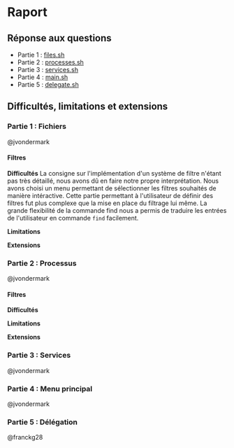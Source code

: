 # Raport

## Réponse aux questions

* Partie 1 : [files.sh](files.sh)
* Partie 2 : [processes.sh](processes.sh)
* Partie 3 : [services.sh](services.sh)
* Partie 4 : [main.sh](main.sh)
* Partie 5 : [delegate.sh](delegate.md)

## Difficultés, limitations et extensions

### Partie 1 : Fichiers

@jvondermark

#### **Filtres**

**Difficultés**
La consigne sur l'implémentation d'un système de filtre n'étant pas très détaillé, nous avons dû en faire notre propre interprétation.
Nous avons choisi un menu permettant de sélectionner les filtres souhaités de manière intéractive.
Cette partie permettant à l'utilisateur de définir des filtres fut plus complexe que la mise en place du filtrage lui même.
La grande flexibilité de la commande find nous a permis de traduire les entrées de l'utilisateur en commande `find` facilement.

**Limitations**

**Extensions**

### Partie 2 : Processus

@jvondermark

#### **Filtres**

**Difficultés**

**Limitations**

**Extensions**

### Partie 3 : Services

@jvondermark

### Partie 4 : Menu principal

@jvondermark

### Partie 5 : Délégation

@franckg28
